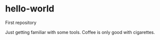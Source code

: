 # hello-world
First repository

Just getting familiar with some tools. Coffee is only good with cigarettes.
